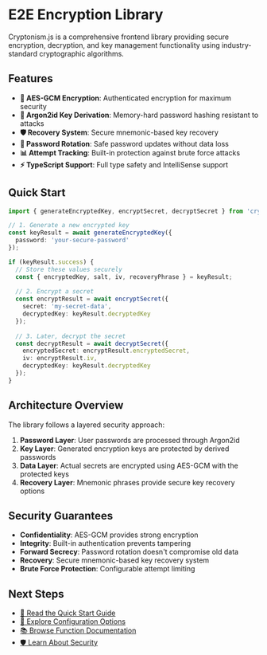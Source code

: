 # E2E Encryption Library

Cryptonism.js is a comprehensive frontend library providing secure encryption, decryption, and key management functionality using industry-standard cryptographic algorithms.

## Features

- **🔐 AES-GCM Encryption**: Authenticated encryption for maximum security
- **🔑 Argon2id Key Derivation**: Memory-hard password hashing resistant to attacks
- **🛡️ Recovery System**: Secure mnemonic-based key recovery
- **🔄 Password Rotation**: Safe password updates without data loss
- **📊 Attempt Tracking**: Built-in protection against brute force attacks
- **⚡ TypeScript Support**: Full type safety and IntelliSense support

## Quick Start

```typescript
import { generateEncryptedKey, encryptSecret, decryptSecret } from 'cryptonism';

// 1. Generate a new encrypted key
const keyResult = await generateEncryptedKey({
  password: 'your-secure-password'
});

if (keyResult.success) {
  // Store these values securely
  const { encryptedKey, salt, iv, recoveryPhrase } = keyResult;
  
  // 2. Encrypt a secret
  const encryptResult = await encryptSecret({
    secret: 'my-secret-data',
    decryptedKey: keyResult.decryptedKey
  });
  
  // 3. Later, decrypt the secret
  const decryptResult = await decryptSecret({
    encryptedSecret: encryptResult.encryptedSecret,
    iv: encryptResult.iv,
    decryptedKey: keyResult.decryptedKey
  });
}
```

## Architecture Overview

The library follows a layered security approach:

1. **Password Layer**: User passwords are processed through Argon2id
2. **Key Layer**: Generated encryption keys are protected by derived passwords
3. **Data Layer**: Actual secrets are encrypted using AES-GCM with the protected keys
4. **Recovery Layer**: Mnemonic phrases provide secure key recovery options

## Security Guarantees

- **Confidentiality**: AES-GCM provides strong encryption
- **Integrity**: Built-in authentication prevents tampering
- **Forward Secrecy**: Password rotation doesn't compromise old data
- **Recovery**: Secure mnemonic-based key recovery system
- **Brute Force Protection**: Configurable attempt limiting

## Next Steps

- [📖 Read the Quick Start Guide](/quickstart.md)
- [🔧 Explore Configuration Options](/configuration.md)
- [📚 Browse Function Documentation](/functions/)
- [🛡️ Learn About Security](/reference/security.md)